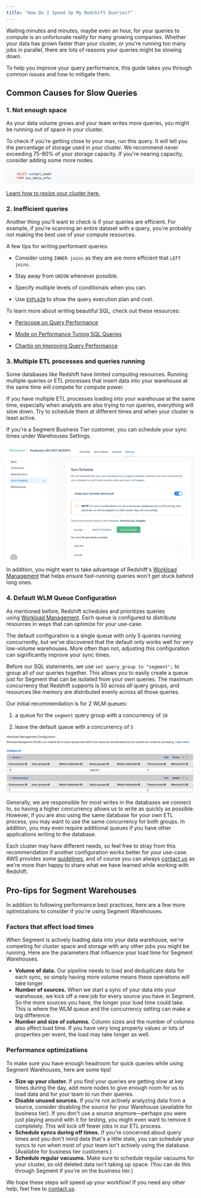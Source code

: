 ```yaml
---
title: "How Do I Speed Up My Redshift Queries?"
---
```


Waiting minutes and minutes, maybe even an hour, for your queries to compute is an unfortunate reality for many growing companies. Whether your data has grown faster than your cluster, or you're running too many jobs in parallel, there are lots of reasons your queries might be slowing down.

To help you improve your query performance, this guide takes you through common issues and how to mitigate them.

## Common Causes for Slow Queries

### 1\. Not enough space

As your data volume grows and your team writes more queries, you might be running out of space in your cluster.

To check if you're getting close to your max, run this query. It will tell you the percentage of storage used in your cluster. We recommend never exceeding 75-80% of your storage capacity. If you're nearing capacity, consider adding some more nodes.

![](images/asset_HvZs8FpE.png)

[Learn how to resize your cluster here.](http://docs.aws.amazon.com/redshift/latest/mgmt/rs-resize-tutorial.html)

### 2\. Inefficient queries

Another thing you'll want to check is if your queries are efficient. For example, if you're scanning an entire dataset with a query, you're probably not making the best use of your compute resources.

A few tips for writing performant queries:

*   Consider using `INNER joins` as they are are more efficient that `LEFT joins`.

*   Stay away from `UNION` whenever possible.

*   Specify multiple levels of conditionals when you can.

*   Use [`EXPLAIN`](https://www.periscopedata.com/blog/explain-and-other-tools-for-query-optimization.html) to show the query execution plan and cost.


To learn more about writing beautiful SQL, check out these resources:

*   [Periscope on Query Performance](https://www.periscopedata.com/amazon-redshift-guide/helpful-admin-queries#query-performance)

*   [Mode on Performance Tuning SQL Queries](https://community.modeanalytics.com/sql/tutorial/sql-performance-tuning/)

*   [Chartio on Improving Query Performance](https://support.chartio.com/knowledgebase/improving-query-performance)


### 3\. Multiple ETL processes and queries running

Some databases like Redshift have limited computing resources. Running multiple queries or ETL processes that insert data into your warehouse at the same time will compete for compute power.

If you have multiple ETL processes loading into your warehouse at the same time, especially when analysts are also trying to run queries, everything will slow down. Try to schedule them at different times and when your cluster is least active.

If you're a Segment Business Tier customer, you can schedule your sync times under Warehouses Settings.

![](images/asset_fRccrNNd.png)

In addition, you might want to take advantage of Redshift's [Workload Management](http://docs.aws.amazon.com/redshift/latest/dg/c_workload_mngmt_classification.html) that helps ensure fast-running queries won't get stuck behind long ones.

### 4\. Default WLM Queue Configuration

As mentioned before, Redshift schedules and prioritizes queries using [Workload Management](http://docs.aws.amazon.com/redshift/latest/dg/c_workload_mngmt_classification.html). Each queue is configured to distribute resources in ways that can optimize for your use-case.

The default configuration is a single queue with only 5 queries running concurrently, but we've discovered that the default only works well for very low-volume warehouses. More often than not, adjusting this configuration can significantly improve your sync times.

Before our SQL statements, we use `set query_group to "segment";` to group all of our queries together. This allows you to easily create a queue just for Segment that can be isolated from your own queries. The maximum concurrency that Redshift supports is 50 across _all_ query groups, and resources like memory are distributed evenly across all those queries.

Our initial recommendation is for 2 WLM queues:

1.  a queue for the `segment` query group with a concurrency of `10`

2.  leave the default queue with a concurrency of `5`


![](images/asset_sHNEIURK.png)

Generally, we are responsible for most writes in the databases we connect to, so having a higher concurrency allows us to write as quickly as possible. However, if you are also using the same database for your own ETL process, you may want to use the same concurrency for both groups. In addition, you may even require additional queues if you have other applications writing to the database.

Each cluster may have different needs, so feel free to stray from this recommendation if another configuration works better for your use-case. AWS provides some [guidelines](http://docs.aws.amazon.com/redshift/latest/dg/tutorial-configuring-workload-management.html), and of course you can always [contact us](/contact) as we're more than happy to share what we have learned while working with Redshift.

## Pro-tips for Segment Warehouses

In addition to following performance best practices, here are a few more optimizations to consider if you're using Segment Warehouses.

### Factors that affect load times

When Segment is actively loading data into your data warehouse, we're competing for cluster space and storage with any other jobs you might be running. Here are the parameters that influence your load time for Segment Warehouses.

*   **Volume of data.** Our pipeline needs to load and deduplicate data for each sync, so simply having more volume means these operations will take longer.
*   **Number of sources.** When we start a sync of your data into your warehouse, we kick off a new job for every source you have in Segment. So the more sources you have, the longer your load time could take. This is where the WLM queue and the concurrency setting can make a big difference.
*   **Number and size of columns.** Column sizes and the number of columns also affect load time. If you have very long property values or lots of properties per event, the load may take longer as well.

### Performance optimizations

To make sure you have enough headroom for quick queries while using Segment Warehouses, here are some tips!

*   **Size up your cluster.** If you find your queries are getting slow at key times during the day, add more nodes to give enough room for us to load data and for your team to run their queries.
*   **Disable unused sources.** If you're not actively analyzing data from a source, consider disabling the source for your Warehouse (available for business tier). If you don't use a source anymore—perhaps you were just playing around with it for testing, you might even want to remove it completely. This will kick off fewer jobs in our ETL process.
*   **Schedule syncs during off times.** If you're concerned about query times and you don't mind data that's a little stale, you can schedule your syncs to run when most of your team isn't actively using the database. (Available for business tier customers.)
*   **Schedule regular vacuums.** Make sure to schedule regular vacuums for your cluster, so old deleted data isn't taking up space. (You can do this through Segment if you're on the business tier.)

We hope these steps will speed up your workflow! If you need any other help, feel free to [contact us](/contact).
